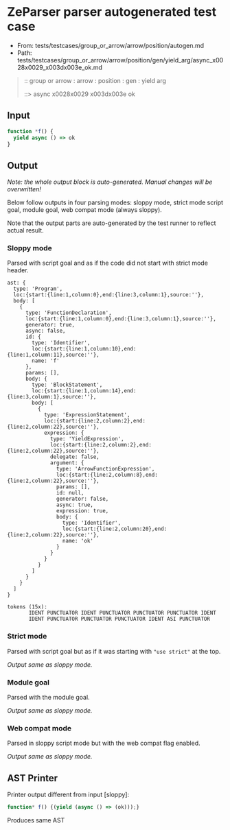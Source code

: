 # ZeParser parser autogenerated test case

- From: tests/testcases/group_or_arrow/arrow/position/autogen.md
- Path: tests/testcases/group_or_arrow/arrow/position/gen/yield_arg/async_x0028x0029_x003dx003e_ok.md

> :: group or arrow : arrow : position : gen : yield arg
>
> ::> async x0028x0029 x003dx003e ok

## Input


`````js
function *f() {
  yield async () => ok
}
`````

## Output

_Note: the whole output block is auto-generated. Manual changes will be overwritten!_

Below follow outputs in four parsing modes: sloppy mode, strict mode script goal, module goal, web compat mode (always sloppy).

Note that the output parts are auto-generated by the test runner to reflect actual result.

### Sloppy mode

Parsed with script goal and as if the code did not start with strict mode header.

`````
ast: {
  type: 'Program',
  loc:{start:{line:1,column:0},end:{line:3,column:1},source:''},
  body: [
    {
      type: 'FunctionDeclaration',
      loc:{start:{line:1,column:0},end:{line:3,column:1},source:''},
      generator: true,
      async: false,
      id: {
        type: 'Identifier',
        loc:{start:{line:1,column:10},end:{line:1,column:11},source:''},
        name: 'f'
      },
      params: [],
      body: {
        type: 'BlockStatement',
        loc:{start:{line:1,column:14},end:{line:3,column:1},source:''},
        body: [
          {
            type: 'ExpressionStatement',
            loc:{start:{line:2,column:2},end:{line:2,column:22},source:''},
            expression: {
              type: 'YieldExpression',
              loc:{start:{line:2,column:2},end:{line:2,column:22},source:''},
              delegate: false,
              argument: {
                type: 'ArrowFunctionExpression',
                loc:{start:{line:2,column:8},end:{line:2,column:22},source:''},
                params: [],
                id: null,
                generator: false,
                async: true,
                expression: true,
                body: {
                  type: 'Identifier',
                  loc:{start:{line:2,column:20},end:{line:2,column:22},source:''},
                  name: 'ok'
                }
              }
            }
          }
        ]
      }
    }
  ]
}

tokens (15x):
       IDENT PUNCTUATOR IDENT PUNCTUATOR PUNCTUATOR PUNCTUATOR IDENT
       IDENT PUNCTUATOR PUNCTUATOR PUNCTUATOR IDENT ASI PUNCTUATOR
`````

### Strict mode

Parsed with script goal but as if it was starting with `"use strict"` at the top.

_Output same as sloppy mode._

### Module goal

Parsed with the module goal.

_Output same as sloppy mode._

### Web compat mode

Parsed in sloppy script mode but with the web compat flag enabled.

_Output same as sloppy mode._

## AST Printer

Printer output different from input [sloppy]:

````js
function* f() {(yield (async () => (ok)));}
````

Produces same AST
